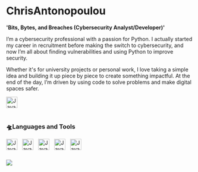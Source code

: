 # ChrisAntonopoulou

**'Bits, Bytes, and Breaches (Cybersecurity Analyst/Developer)'**


I’m a cybersecurity professional with a passion for Python. I actually started my career in recruitment before making the switch to cybersecurity, and now I’m all about finding vulnerabilities and using Python to improve security. 

Whether it's for university projects or personal work, I love taking a simple idea and building it up piece by piece to create something impactful. At the end of the day, I’m driven by using code to solve problems and make digital spaces safer.

<p align = "left">
  <a href="https://www.linkedin.com/in/chrisantonopoulou/"> 
    <img  alt="Java" width="30px" style="padding-right:10px;" alt= "LinkedIn" title="My LinkedIn profile"
    src="https://cdn.jsdelivr.net/gh/devicons/devicon@latest/icons/linkedin/linkedin-original.svg"> </a>
<br />
  
#
  
### 🛸Languages and Tools
<img align = "left" alt="Java" width="30px" style="padding-right:10px;" src="https://cdn.jsdelivr.net/gh/devicons/devicon@latest/icons/java/java-original-wordmark.svg">
<img align = "left" alt="Java" width="30px" style="padding-right:10px;" src="https://cdn.jsdelivr.net/gh/devicons/devicon@latest/icons/python/python-original.svg">
<img align = "left" alt="Java" width="30px" style="padding-right:10px;" src="https://cdn.jsdelivr.net/gh/devicons/devicon@latest/icons/splunk/splunk-original-wordmark.svg">
<img align = "left" alt="Java" width="30px" style="padding-right:10px;" src="https://cdn.jsdelivr.net/gh/devicons/devicon@latest/icons/github/github-original.svg">
<img align = "left" alt="Java" width="30px" style="padding-right:10px;" src="https://cdn.jsdelivr.net/gh/devicons/devicon@latest/icons/sqldeveloper/sqldeveloper-original.svg">
<br />

#

<img align = "left"  
    src="https://github.com/user-attachments/assets/90723e93-0e17-4272-94e4-68ecea8b0437"> 

    
<br />

<!--![Ville Cyberpunk](https://github.com/user-attachments/assets/90723e93-0e17-4272-94e4-68ecea8b0437)

**ChrisAntonopoulou/ChrisAntonopoulou** is a ✨ _special_ ✨ repository because its `README.md` (this file) appears on your GitHub profile.

Here are some ideas to get you started:

- 🔭 I’m currently working on ...
- 🌱 I’m currently learning ...
- 👯 I’m looking to collaborate on ...
- 🤔 I’m looking for help with ...
- 💬 Ask me about ...
- 📫 How to reach me: ...
- 😄 Pronouns: ...
- ⚡ Fun fact: ...
-->
